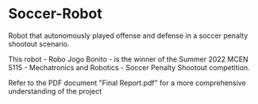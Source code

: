 # Soccer-Robot
Robot that autonomously played offense and defense in a soccer penalty shootout scenario.

This robot - Robo Jogo Bonito - is the winner of the Summer 2022 MCEN 5115 - Mechatronics and Robotics - Soccer Penalty Shootout competition. 

Refer to the PDF document "Final Report.pdf" for a more comprehensive understanding of the project
